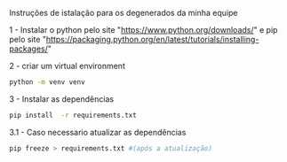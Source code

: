 Instruções de istalação para os degenerados da minha equipe

1 - Instalar o python pelo site "https://www.python.org/downloads/" e pip pelo site "https://packaging.python.org/en/latest/tutorials/installing-packages/"


2 - criar um virtual environment
``` Bash
python -m venv venv
```

3 - Instalar as dependências
```Bash
pip install  -r requirements.txt
```

3.1 - Caso necessario atualizar as dependências
```Bash
pip freeze > requirements.txt #(após a atualização)
```